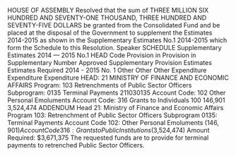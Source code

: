 HOUSE OF ASSEMBLY
Resolved that the sum of THREE MILLION SIX HUNDRED AND SEVENTY-ONE THOUSAND, THREE HUNDRED AND SEVENTY-FIVE DOLLARS be granted from the Consolidated Fund and be placed at the disposal of the Government to supplement the Estimates 2014-2015 as shown in the Supplementary Estimates No.1 2014-2015 which form the Schedule to this Resolution.
Speaker
SCHEDULE
Supplementary Estimates 2014 — 2015 No.1
HEAD Code Provision in Provision in Supplementary Number Approved Supplementary Provision Estimates Estimates Required 2014 - 2015 No. 1 Other Other Other Expenditure Expenditure Expenditure HEAD: 21 MINISTRY OF FINANCE AND ECONOMIC AFFAIRS Program: 103 Retrenchments of Public Sector Officers Subprogram: 0135 Terminal Payments 211030135 Account Code: 102 Other Personal Emoluments Account Code: 316 Grants to Individuals 100 146,901 3,524,474
ADDENDUM
Head 21: Ministry of Finance and Economic Affairs Program 103: Retrenchment of Public Sector Officers Subprogram 0135: Terminal Payments Account Code 102: Other Personal Emoluments ($146,901) Account Code 316: Grants to Public Institutions ($3,524,474) Amount Required: $3,671,375
The requested funds are to provide for terminal payments to retrenched Public Sector Officers.

